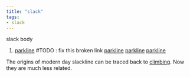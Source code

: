 ```yaml
---
title: "slack"
tags:
- slack
---
```

slack body
1. [parkline](slack/parkline.md) #TODO : fix this broken link
[parkline](slack/parkline)
[parkline](parkline)
[parkline](parkline.md)

The origins of modern day slackline can be traced back to [climbing](climb).  Now they are much less related.